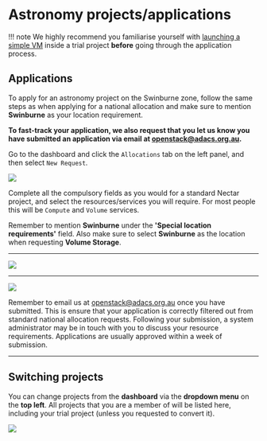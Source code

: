 # Astronomy projects/applications

!!! note
    We highly recommend you familiarise yourself with [launching a simple VM](getting-started.md) inside a trial project **before** going through the application process.

## Applications
To apply for an astronomy project on the Swinburne zone, follow the same steps as when applying for a national allocation and make sure to mention **Swinburne** as your location requirement.

**To fast-track your application, we also request that you let us know you have submitted an application via email at <openstack@adacs.org.au>.**

Go to the dashboard and click the `Allocations` tab on the left panel, and then select `New Request`.

![](images/applications.png)

Complete all the compulsory fields as you would for a standard Nectar project, and select the resources/services you will require. For most people this will be `Compute` and `Volume` services.

Remember to mention **Swinburne** under the **'Special location requirements'** field.
Also make sure to select **Swinburne** as the location when requesting **Volume Storage**.

---

![](images/applications_swin-astro.png)

---

![](images/applications_volume-service.png)


Remember to email us at <openstack@adacs.org.au> once you have submitted.
This is ensure that your application is correctly filtered out from standard national allocation requests.
Following your submission, a system administrator may be in touch with you to discuss your resource requirements. Applications are usually approved within a week of submission.

---

## Switching projects
You can change projects from the **dashboard** via the **dropdown menu** on the **top left**.
All projects that you are a member of will be listed here, including your trial project (unless you requested to convert it).

![](images/project-select.png)
